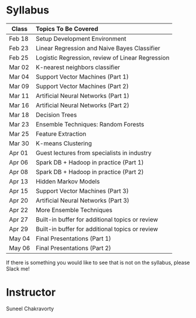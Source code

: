 # Syllabus
Class         | Topics To Be Covered
------------- |:---------------------
Feb 18        | Setup Development Environment
Feb 23        | Linear Regression and Naive Bayes Classifier
Feb 25        | Logistic Regression, review of Linear Regression
Mar 02        | K-nearest neighbors classifier
Mar 04        | Support Vector Machines (Part 1)
Mar 09        | Support Vector Machines (Part 2)
Mar 11        | Artificial Neural Networks (Part 1)
Mar 16        | Artificial Neural Networks (Part 2)
Mar 18        | Decision Trees
Mar 23        | Ensemble Techniques: Random Forests
Mar 25        | Feature Extraction
Mar 30        | K-means Clustering
Apr 01        | Guest lectures from specialists in industry
Apr 06        | Spark DB + Hadoop in practice (Part 1)
Apr 08        | Spark DB + Hadoop in practice (Part 2)
Apr 13        | Hidden Markov Models
Apr 15        | Support Vector Machines (Part 3)
Apr 20        | Artificial Neural Networks (Part 3)
Apr 22        | More Ensemble Techniques
Apr 27        | Built-in buffer for additional topics or review
Apr 29        | Built-in buffer for additional topics or review
May 04        | Final Presentations (Part 1)
May 06        | Final Presentations (Part 2)

If there is something you would like to see that is not on the syllabus, please Slack me!

# Instructor
Suneel Chakravorty
